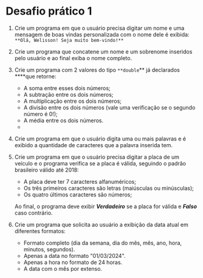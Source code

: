 # Desafio prático 1

1. Crie um programa em que o usuário precisa digitar um nome e uma mensagem de boas vindas personalizada com o nome dele é exibida:  `**Olá, Welisson! Seja muito bem-vindo!**`    

2. Crie um programa que concatene um nome e um sobrenome inseridos pelo usuário e ao final exiba o nome completo.

3. Crie um programa com 2 valores do tipo `**double`** já declarados ****que retorne:
    - A soma entre esses dois números;
    - A subtração entre os dois números;
    - A multiplicação entre os dois números;
    - A divisão entre os dois números (vale uma verificação se o segundo número é 0!);
    - A média entre os dois números.
    - 
4. Crie um programa em que o usuário digita uma ou mais palavras e é exibido a quantidade de caracteres que a palavra inserida tem.

5. Crie um programa em que o usuário precisa digitar a placa de um veículo e o programa verifica se a placa é válida, seguindo o padrão brasileiro válido até 2018:
    - A placa deve ter 7 caracteres alfanuméricos;
    - Os três primeiros caracteres são letras (maiúsculas ou minúsculas);
    - Os quatro últimos caracteres são números;
    
    Ao final, o programa deve exibir ***Verdadeiro*** se a placa for válida e ***Falso*** caso contrário.
    
6. Crie um programa que solicita ao usuário a exibição da data atual em diferentes formatos:
    - Formato completo (dia da semana, dia do mês, mês, ano, hora, minutos, segundos).
    - Apenas a data no formato "01/03/2024".
    - Apenas a hora no formato de 24 horas.
    - A data com o mês por extenso.
